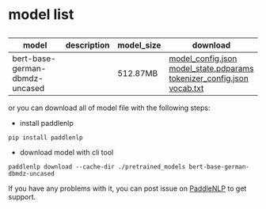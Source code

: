 #  model list

##  

| model  | description | model_size  | download         |
| --- | --- | --- | --- |
|bert-base-german-dbmdz-uncased|  | 512.87MB | [model_config.json](https://bj.bcebos.com/paddlenlp/models/community/bert-base-german-dbmdz-uncased/model_config.json)<br>[model_state.pdparams](https://bj.bcebos.com/paddlenlp/models/community/bert-base-german-dbmdz-uncased/model_state.pdparams)<br>[tokenizer_config.json](https://bj.bcebos.com/paddlenlp/models/community/bert-base-german-dbmdz-uncased/tokenizer_config.json)<br>[vocab.txt](https://bj.bcebos.com/paddlenlp/models/community/bert-base-german-dbmdz-uncased/vocab.txt) |

or you can download all of model file with the following steps:

* install paddlenlp

```shell
pip install paddlenlp
```

* download model with cli tool

```shell
paddlenlp download --cache-dir ./pretrained_models bert-base-german-dbmdz-uncased
```

If you have any problems with it, you can post issue on [PaddleNLP](https://github.com/PaddlePaddle/PaddleNLP) to get support.
